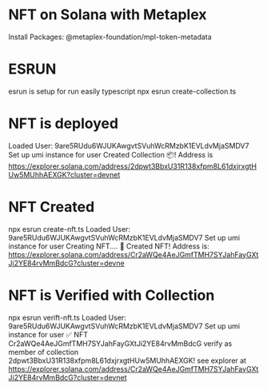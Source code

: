 # NFT on Solana with Metaplex

Install Packages:
@metaplex-foundation/mpl-token-metadata

# ESRUN
 esrun is setup for run easily typescript
npx esrun create-collection.ts

# NFT is deployed
Loaded User:  9are5RUdu6WJUKAwgvtSVuhWcRMzbK1EVLdvMjaSMDV7
Set up umi instance for user
Created Collection 📦! Address is https://explorer.solana.com/address/2dpwt3BbxU31R138xfpm8L61dxjrxgtHUw5MUhhAEXGK?cluster=devnet

# NFT Created
npx esrun create-nft.ts 
Loaded User:  9are5RUdu6WJUKAwgvtSVuhWcRMzbK1EVLdvMjaSMDV7
Set up umi instance for user
Creating NFT....
🍱 Created NFT! Address is: https://explorer.solana.com/address/Cr2aWQe4AeJGmfTMH7SYJahFayGXtJi2YE84rvMmBdcG?cluster=devne

# NFT is Verified with Collection
npx esrun verift-nft.ts 
Loaded User:  9are5RUdu6WJUKAwgvtSVuhWcRMzbK1EVLdvMjaSMDV7
Set up umi instance for user
✅ NFT Cr2aWQe4AeJGmfTMH7SYJahFayGXtJi2YE84rvMmBdcG verify as member of collection  2dpwt3BbxU31R138xfpm8L61dxjrxgtHUw5MUhhAEXGK! see explorer at https://explorer.solana.com/address/Cr2aWQe4AeJGmfTMH7SYJahFayGXtJi2YE84rvMmBdcG?cluster=devnet